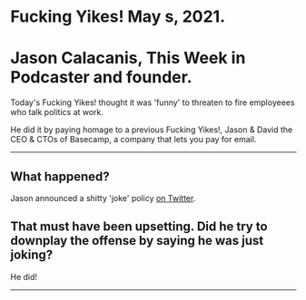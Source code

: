# Fucking Yikes! May s, 2021.  

# Jason Calacanis, This Week in Podcaster and founder.

Today's Fucking Yikes! thought it was 'funny' to threaten to fire employeees who talk politics at work.

He did it by paying homage to a previous Fucking Yikes!, Jason & David the CEO & CTOs of Basecamp, a company that lets you pay for email.

---

## What happened?

Jason announced a shitty 'joke' policy [on Twitter](https://twitter.com/_jstrand/status/1389017138925424641).

## That must have been upsetting. Did he try to downplay the offense by saying he was just joking?

He did! 

---
